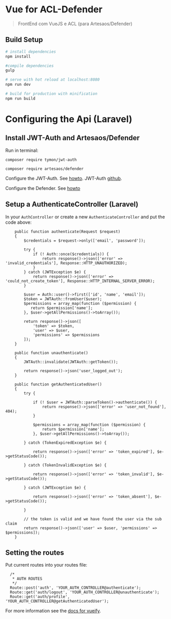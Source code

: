# Vue for ACL-Defender

> FrontEnd com VueJS e ACL (para Artesaos/Defender)

## Build Setup

``` bash
# install dependencies
npm install

#compile dependencies
gulp

# serve with hot reload at localhost:8080
npm run dev

# build for production with minification
npm run build
```
# Configuring the Api (Laravel)

## Install JWT-Auth and Artesaos/Defender

Run in terminal:

`composer require tymon/jwt-auth`

`composer require artesaos/defender`

Configure the JWT-Auth. See [howto](https://github.com/tymondesigns/jwt-auth/wiki). JWT-Auth [github](https://github.com/tymondesigns/jwt-auth). 

Configure the Defender. See [howto](https://github.com/artesaos/defender)

## Setup a AuthenticateController (Laravel)

In your `AuthController` or create a new `AuthenticateController` and put the code above:

```
    public function authenticate(Request $request)
    {
        $credentials = $request->only(['email', 'password']);

        try {
            if (! Auth::once($credentials)) {
                return response()->json(['error' => 'invalid_credentials'], Response::HTTP_UNAUTHORIZED);
            }
        } catch (JWTException $e) {
            return response()->json(['error' => 'could_not_create_token'], Response::HTTP_INTERNAL_SERVER_ERROR);
        }

        $user = Auth::user()->first(['id', 'name', 'email']);
        $token = JWTAuth::fromUser($user);
        $permissions = array_map(function ($permission) {
           return $permission['name'];
        }, $user->getAllPermissions()->toArray());

        return response()->json([
            'token' => $token,
            'user' => $user,
            'permissions' => $permissions
        ]);
    }
    
    public function unauthenticate()
    {
        JWTAuth::invalidate(JWTAuth::getToken());

        return response()->json('user_logged_out');
    }
    
    public function getAuthenticatedUser()
    {
        try {

            if (! $user = JWTAuth::parseToken()->authenticate()) {
                return response()->json(['error' => 'user_not_found'], 404);
            }

            $permissions = array_map(function ($permission) {
                return $permission['name'];
            }, $user->getAllPermissions()->toArray());

        } catch (TokenExpiredException $e) {

            return response()->json(['error' => 'token_expired'], $e->getStatusCode());

        } catch (TokenInvalidException $e) {

            return response()->json(['error' => 'token_invalid'], $e->getStatusCode());

        } catch (JWTException $e) {

            return response()->json(['error' => 'token_absent'], $e->getStatusCode());

        }

        // the token is valid and we have found the user via the sub claim
        return response()->json(['user' => $user, 'permissions' => $permissions]);
    }
```

## Setting the routes

Put current routes into your routes file:

```
  /*
   * AUTH ROUTES
   */
  Route::post('auth', 'YOUR_AUTH_CONTROLLER@authenticate');
  Route::get('auth/logout', 'YOUR_AUTH_CONTROLLER@unauthenticate');
  Route::get('auth/profile', 'YOUR_AUTH_CONTROLLER@getAuthenticatedUser');
```

For more information see the [docs for vueify](https://github.com/vuejs/vueify).
